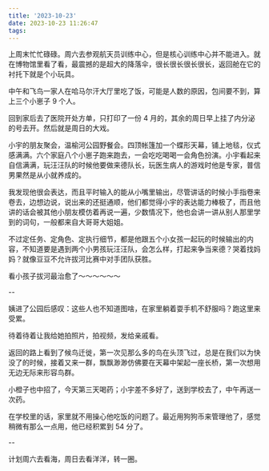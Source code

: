 ```yaml
---
title: '2023-10-23'
date: 2023-10-23 11:26:47
tags:
---
```


上周末忙忙碌碌。周六去参观航天员训练中心，但是核心训练中心并不能进入。就在博物馆里看了看，最震撼的是超大的降落伞，很长很长很长很长，返回舱在它的衬托下就是个小玩具。

中午和飞鸟一家人在哈马尔汗大厅里吃了饭，可能是人数的原因，包间要不到，算上三个小崽子 9 个人。

回到家后去了医院开处方单，只打印了一份 4 月的，其余的周日早上挂了内分泌的号去开。然后就是周日的大戏。

小宇的朋友聚会，温榆河公园野餐会。四顶帐篷加一个蝶形天幕，铺上地毯，仪式感满满。六个家庭八个小崽子跑来跑去，一会吃吃喝喝一会角色扮演。小宇看起来自信满满，玩汪汪队的时候他要做来德队长，玩医生病人的游戏时他是专家，普信男果然是从小就养成的。

我发现他很会表达，而且平时输入的能从小嘴里输出，尽管讲话的时候小手指卷来卷去，边想边说，说出来的还挺通顺，他们都觉得小宇的表达能力棒极了，而且他讲的话会被其他小朋友模仿着再说一遍，少数情况下，他也会讲一讲从别人那里学到的词句，一般都来自大哥哥大姐姐。

不过定任务、定角色、定执行细节，都是他跟五个小女孩一起玩的时候输出的内容，不知道要是遇到两个小男孩玩汪汪队，会怎么样，打起来争当来德？哭着找妈妈？就像豆豆不允许拔河比赛中对手团队获胜。

看小孩子拔河最治愈了～～～～～～

--

姨进了公园后感叹：这些人也不知道图啥，在家里躺着耍手机不舒服吗？跑这里来受累。

待着待着让我给她拍照片，拍视频，发给亲戚看。

返回的路上看到了候鸟迁徙，第一次见那么多的鸟在头顶飞过，总是在我们以为快没了的时候，接着又来一群，飘飘渺渺仿佛要在天幕中架起一座长桥，第一次想用无边无际来形容鸟群。

小橙子也中招了，今天第三天喝药；小宇差不多好了，送到学校去了，中午再送一次药。

在学校里的话，家里就不用操心他吃饭的问题了。最近用狗狗币来管理他了，感觉稍微有那么一点用，他已经积累到 54 分了。

--

计划周六去看海，周日去看洋洋，转一圈。


